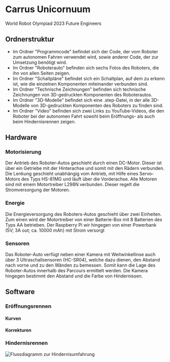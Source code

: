 # Carrus Unicornuum
World Robot Olympiad 2023 Future Engineers

## Ordnerstruktur
- Im Ordner "Programmcode" befindet sich der Code, der vom Roboter zum autonomen Fahren verwendet wird, sowie anderer Code, der zur Umsetzung benötigt wird.
- Im Ordner "Roboterauto" befinden sich sechs Fotos des Roboters, die ihn von allen Seiten zeigen.
- Im Ordner "Schaltpläne" befindet sich ein Schaltplan, auf dem zu erkenn ist, wie die einzelnen Komponenten miteinander verbunden sind.
- Im Ordner "Technische Zeichnungen" befinden sich technische Zeichnungen von 3D-gedruckten Komponenten des Roboterautos.
- Im Ordner "3D-Modelle" befindet sich eine .step-Datei, in der alle 3D-Modelle von 3D-gedruckten Komponenten des Roboters zu finden sind.
- Im Ordner "Video" befinden sich zwei Links zu YouTube-Videos, die den Roboter bei der autonomen Fahrt sowohl beim Eröffnungs- als auch beim Hindernisrennen zeigen.

## Hardware
### Motorisierung
Der Antrieb des Roboter-Autos geschieht durch einen DC-Motor. Dieser ist über ein Getriebe mit der Hinterachse und somit mit den Rädern verbunden. Die Lenkung geschieht unabhängig vom Antrieb, mit Hilfe eines Servo-Motors des Typs HS-81MG und läuft über die Vorderachse. Alle Motoren sind mit einem Motortreiber L298N verbunden. Dieser regelt die Stromversorgung der Motoren.

### Energie
Die Energieversorgung des Roboters-Autos geschieht über zwei Einheiten. Zum einen wird der Motortreiber von einer Batterie-Box mit 8 Batterien des Typs AA betrieben. Der Raspberry Pi wir hingegen von einer Powerbank (5V; 3A out; ca. 10000 mAh) mit Strom versorgt

### Sensoren
Das Roboter-Auto verfügt neben einer Kamera  mit Weitwinkellinse auch über 3 Ultraschallsensoren (HC-SR04), welche dazu dienen, den Abstand nach vorne und zu den Wänden zu bemessen. Somit kann die Lage des Roboter-Autos innerhalb des Parcours ermittelt werden. Die Kamera hingegen bestimmt den Abstand und die Farbe von Hindernissen.  


## Software
### Eröffnungsrennen
#### Kurven

#### Korrekturen

### Hindernisrennen
![Flussdiagramm zur Hindernisumfahrung](https://user-images.githubusercontent.com/128396963/236519192-251315be-2b41-4ad9-8319-2199691f5c98.jpeg)
